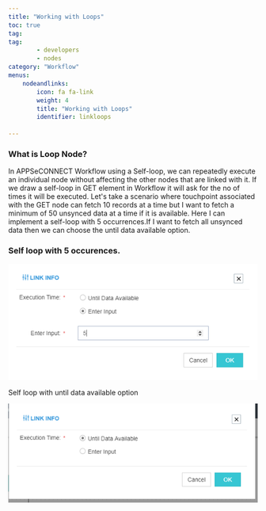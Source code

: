 ```yaml
---
title: "Working with Loops"
toc: true
tag: 
tag: 
        - developers
        - nodes
category: "Workflow"
menus: 
    nodeandlinks:
        icon: fa fa-link
        weight: 4
        title: "Working with Loops" 
        identifier: linkloops

---
```


### What is Loop Node?
In APPSeCONNECT Workflow using a Self-loop, we can repeatedly execute an individual node without affecting the other nodes that are linked with it. If we draw a self-loop in GET element in Workflow it will ask for the no of times it will be executed. Let's take a scenario where touchpoint associated with the GET node can fetch 10 records at a time but I want to fetch a minimum of 50 unsynced data at a time if it is available. Here I can implement a self-loop with 5 occurrences.If I want to fetch all unsynced data then we can choose the until data available option.

### Self loop with 5 occurences.

![No Of Time](/staticfiles/workflow-management/media/Selfloop/No_ofTime.png)

Self loop with until data available option

![Until Data](/staticfiles/workflow-management/media/Selfloop/UntilData.png)